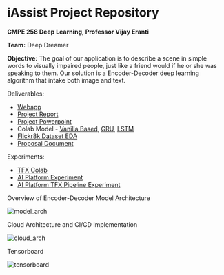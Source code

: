 # iAssist Project Repository

**CMPE 258 Deep Learning, Professor Vijay Eranti**

**Team:** Deep Dreamer

**Objective:** The goal of our application is to describe a scene in simple words to visually impaired people, just like a friend would if he or she was speaking to them. Our solution is a Encoder-Decoder deep learning algorithm that intake both image and text.

Deliverables:
* [Webapp](http://34.69.77.57/)
* [Project Report](https://github.com/princy-joy/iassist/blob/main/Project%20artifacts/Report-Slides/Project%20Report-%20iAssist%20.pdf)
* [Project Powerpoint](https://github.com/princy-joy/iassist/blob/main/Project%20artifacts/Report-Slides/258%20Project%20Presentation.pdf)
* Colab Model - [Vanilla Based](https://colab.research.google.com/drive/1P7rEVWxlTlP8YgQJGlajQwVcK55n2zR7?usp=sharing), [GRU](https://colab.research.google.com/drive/1-8b-RBw3_5EQcYAiuaRaA9Jj24uY22Vm?usp=sharing), [LSTM](https://colab.research.google.com/drive/1Oe8jIZMZZQo6bQWdfB2amtcYOHiFvOqj?usp=sharing)
* [Flickr8k Dataset EDA](https://colab.research.google.com/drive/1GKeH-iIz_kf8Jal-PWAKMmhUGavVe4dT?usp=sharing)
* [Proposal Document](https://docs.google.com/document/d/1CCbhHo6MqhH0uzABh3wmgHEAeBBBvWXxo0cbod4g8Zc/edit)

Experiments:
* [TFX Colab](https://colab.research.google.com/drive/1K2jCrFXGF6SqCcAtTtGl--7YHpjuJkqc?usp=sharing) 
* [AI Platform Experiment](https://github.com/princy-joy/iassist/blob/jocelyn-experiments/AI%20Platform%20deployment-Experiment1.ipynb)
* [AI Platform TFX Pipeline Experiment](https://github.com/princy-joy/iassist/blob/jocelyn-experiments/Image%20Captioning%20TF%202.0-Experiment2.ipynb)

Overview of Encoder-Decoder Model Architecture

![model_arch](https://user-images.githubusercontent.com/46875754/118204847-015ab700-b414-11eb-97cb-9effb248111e.png)

Cloud Architecture and CI/CD Implementation

![cloud_arch](https://user-images.githubusercontent.com/46875754/118204863-091a5b80-b414-11eb-94c6-0c3ecc4c6ca2.png)

Tensorboard

![tensorboard](https://user-images.githubusercontent.com/46875754/118204491-2a2e7c80-b413-11eb-9b4c-63eed29991d8.jpg)
